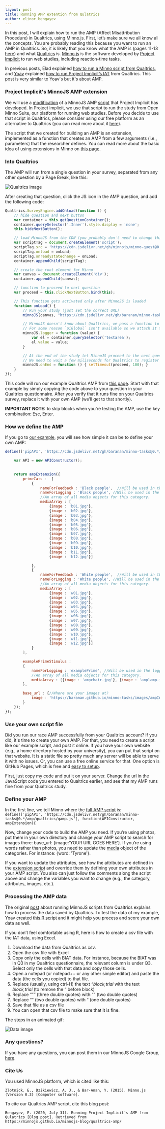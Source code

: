 ```yaml
---
layout: post
title: Running AMP extention from Qulatrics
author: elinor_bengayev
---
```


In this post, I will explain how to run the AMP (Affect Misattribution Procedure) in Qualtrics, using Minno.js. First, let’s make sure we all know all the concepts. You are probably reading this because you want to run an AMP in Qualtrics. So, it is likely that you know what the AMP is (pages 11-13 [here](https://users.ugent.be/~jdhouwer/chapterbertram.pdf)) and what [Qualtrics](https://www.qualtrics.com/uk/customer-experience/surveys/) is.  [Minno.js](https://minnojs.github.io/) is the software developed by [Project Implicit](http://projectimplicit.net/) to run web studies, including reaction-time tasks. 

In previous posts, Elad explained [how to run a Minno script from Qualtrics](https://minnojs.github.io/minnojs-blog/qualtrics/), and [Yoav](https://www.tau.ac.il/~baranan/index.html) explained [how to run Project Implicit’s IAT](https://minnojs.github.io/minnojs-blog/qualtrics-iat/) from Qualtrics. This post is very similar to Yoav's but it's about AMP. 


### Project Implicit's MinnoJS AMP extension 
We will use a [modification](https://cdn.jsdelivr.net/gh/baranan/minno-tasks@0.*/amp/qualtrics/qamp.js) of a MinnoJS AMP [script](https://cdn.jsdelivr.net/gh/baranan/minno-tasks@0.*/amp/amp4.js) that Project Implicit has developed. In Project Implicit, we use that script to run the study from Open Minno Suite, our platform for running web studies. Before you decide to use that script in Qualtrics, please consider using our free platform as an alternative to Qualtrics (you can read more about it [here](https://minnojs.github.io/docsite/minnosuitedashboard/)). 

The script that we created for building an AMP is an extension, implemented as a function that creates an AMP from a few arguments (i.e., parameters) that the researcher defines. You can read more about the basic idea of using extensions in Minno on [this page](https://github.com/baranan/minno-tasks/blob/master/implicitmeasures.md).

### Into Qualtrics
The AMP will run from a single question in your survey, separated from any other question by a Page Break, like this:

![Qualtrics image](https://github.com/minnojs/minnojs-blog/blob/master/images/quiat1.png)

After creating that question, click the JS icon in the AMP question, and add the following code: 

```js
Qualtrics.SurveyEngine.addOnload(function () {
    // hide question and next button
    var container = this.getQuestionContainer();
    container.querySelector('.Inner').style.display = 'none';
    this.hideNextButton();

    // load MinnoJS from the CDN (you probably don't need to change this)
    var scriptTag = document.createElement('script');
    scriptTag.src = 'https://cdn.jsdelivr.net/gh/minnojs/minno-quest@0.3/dist/pi-minno.js';
    scriptTag.onload = onLoad;
    scriptTag.onreadystatechange = onLoad;
    container.appendChild(scriptTag);

    // create the root element for Minno
    var canvas = document.createElement('div');
    container.appendChild(canvas);

    // function to proceed to next question
    var proceed = this.clickNextButton.bind(this);

    // This function gets activated only after MinnoJS is loaded
    function onLoad() {
        // Run your study (just set the correct URL)
        minnoJS(canvas, "https://cdn.jsdelivr.net/gh/baranan/minno-tasks@0.*/amp/qualtrics/race_amp.js");

        // MinnoJS doesn't know about Qualtrics, we pass a function to inject the results into the question
        // For some reason `piGlobal` isn't available so we attach it to `minnoJS`
        minnoJS.logger = function (value) {
            var el = container.querySelector('textarea');
            el.value = value;
        }

        // At the end of the study let MinnoJS proceed to the next question
        // We need to wait a few miliseconds for Qualtrics to register the value that we entered
        minnoJS.onEnd = function () { setTimeout(proceed, 100); }
    }
});
```

This code will run our example Qualtrics AMP from [this page](https://cdn.jsdelivr.net/gh/baranan/minno-tasks@0.*/amp/qualtrics/race_amp.js). Start with that example by simply copying the code above to your question in your Qualtrics questionnaire. After you verify that it runs fine on your Qualtrics survey, replace it with your own AMP (we’ll get to that shortly). 

**IMPORTANT NOTE:** to skip blocks when you’re testing the AMP, use the key combination: Esc, Enter.

### How we define the AMP

If you go to [our example](https://cdn.jsdelivr.net/gh/baranan/minno-tasks@0.*/amp/qualtrics/race_amp.js), you will see how simple it can be to define your own AMP:

```js
define(['pipAPI', 'https://cdn.jsdelivr.net/gh/baranan/minno-tasks@0.*/amp/qualtrics/qamp.js'], function(APIConstructor, ampExtension){

	var API = new APIConstructor();
	
	
	return ampExtension({
		primeCats :  [
			{
				nameForFeedback : 'Black people',  //Will be used in the user feedback 
				nameForLogging : 'Black people', //Will be used in the logging
				//An array of all media objects for this category.
				mediaArray : [
				    {image : 'b01.jpg'}, 
					{image : 'b02.jpg'}, 
					{image : 'b03.jpg'}, 
					{image : 'b04.jpg'}, 
					{image : 'b05.jpg'}, 
					{image : 'b06.jpg'}, 
					{image : 'b07.jpg'}, 
					{image : 'b08.jpg'}, 
					{image : 'b09.jpg'}, 
					{image : 'b10.jpg'}, 
					{image : 'b11.jpg'}, 
					{image : 'b12.jpg'}]

			}, 
			{
				nameForFeedback : 'White people',  //Will be used in the user feedback 
				nameForLogging : 'White people', //Will be used in the logging
				//An array of all media objects for this category.
				mediaArray : [
				    {image : 'w01.jpg'}, 
					{image : 'w02.jpg'}, 
					{image : 'w03.jpg'}, 
					{image : 'w04.jpg'}, 
					{image : 'w05.jpg'}, 
					{image : 'w06.jpg'}, 
					{image : 'w07.jpg'}, 
					{image : 'w08.jpg'}, 
					{image : 'w09.jpg'}, 
					{image : 'w10.jpg'}, 
					{image : 'w11.jpg'}, 
					{image : 'w12.jpg'}]
			}
		],

		examplePrimeStimulus : 
		{
			nameForLogging : 'examplePrime', //Will be used in the logging
			//An array of all media objects for this category.
			mediaArray : [{image : 'ampchair.jpg'}, {image : 'amplamp.jpg'}, {image : 'ampumbrella.jpg'}]
		},

		base_url : {//Where are your images at?
			image : 'https://baranan.github.io/minno-tasks/images/ampImages'
		}
	});
});

```

### Use your own script file

Did you run our race AMP successfully from your Qualtrics account? If you did, it's time to create your own AMP. For that, you need to create a script like our example script, and post it online. If you have your own website (e.g., a home directory hosted by your university), you can put that script on that website. It is a static file so pretty much any server will be able to serve it with no issues. Or, you can use a free online service for that. One option is GitHub Pages, which is free and [easy to setup](https://help.github.com/en/github/working-with-github-pages/configuring-a-publishing-source-for-your-github-pages-site). 

First, just copy my code and put it on your server. Change the url in the JavaScript code you entered to Qualtrics earlier, and see that my AMP runs fine from your Qualtrics study. 

### Define your AMP

In the first line, we tell Minno where the [full AMP script](https://cdn.jsdelivr.net/gh/baranan/minno-tasks@0.*/amp/qualtrics/qamp.js) is:
`define(['pipAPI', 'https://cdn.jsdelivr.net/gh/baranan/minno-tasks@0.*/amp/qualtrics/qamp.js'], function(APIConstructor, ampExtension){`

Now, change your code to build the AMP you need. If you’re using photos, put them in your own directory and change your AMP script to search for images there: base_url: {image:’YOUR URL GOES HERE’}.
If you’re using words rather than photos, you need to update the [media](https://minnojs.github.io/minno-time/0.5/time/API.html#media) object of the categories. For instance: {word: 'Tyrone'}.

If you want to update the attributes, see how the attributes are defined in the [extension script](https://cdn.jsdelivr.net/gh/baranan/minno-tasks@0.*/amp/qualtrics/qamp.js) and override them by defining your own attributes in your AMP script.
You also can just follow the comments along the script above and change the variables you want to change (e.g., the category, attributes, images, etc.).

### Processing the AMP data

The original [post](https://minnojs.github.io/minnojs-blog/qualtrics/) about running MinnoJS scripts from Qualtrics explains how to process the data saved by Qualtrics. To test the data of my example, Yoav created [this R script](https://github.com/baranan/minno-tasks/blob/master/stiat/qualtrics/minno.qualtrics.test.stiat.process.rmd) and it might help you process and score your own data as well.

If you don’t feel comfortable using R, here is how to create a csv file with the IAT data, using Excel. 
1. Download the data from Qualtrics as csv.
2. Open the csv file with Excel
3. Copy only the cells with BIAT data. For instance, because the BIAT was in Q3 in my Qualtrics questionnaire, the relevant column is under Q3. Select only the cells with that data and copy those cells.
4. Open a notepad (or notepad++ or any other simple editor) and paste the data (the cells you copied) to that file.
5. Replace (usually, using ctrl-H) the text *“block,trial* with the text *block,trial* (to remove the “ before block)
6. Replace “”” (three double quotes) with “” (two double quotes)
7. Replace “” (two double quotes) with “ (one double quotes)
8. Save that file as a csv file
9. You can open that csv file to make sure that it is fine. 

The steps in an animated gif:

![Data image](https://minnojs.github.io/minnojs-blog/images/processiat.gif)

### Any questions?

If you have any questions, you can post them in our MinnoJS Google Group, [here](https://groups.google.com/forum/?utm_medium=email&utm_source=footer#!forum/minnojs). 

### Cite Us

You used MinnoJS platform, which is cited like this:

`Zlotnick, E., Dzikiewicz, A. J., & Bar-Anan, Y. (2015). Minno.js (Version 0.3) [Computer software].`

To cite our Qualtrics AMP script, cite this blog post:

`Bengayev, E. (2020, July 31). Running Project Implicit’s AMP from Qulatrics [Blog post]. Retrieved from https://minnojs.github.io/minnojs-blog/qualtrics-amp/`



